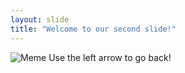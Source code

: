 ```yaml
---
layout: slide
title: "Welcome to our second slide!"
---
```

![Meme](https://pbs.twimg.com/media/D7bkYFFXoAAoFx8.jpg)
Use the left arrow to go back!
